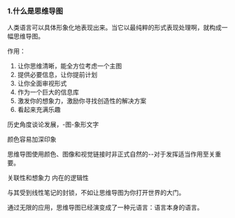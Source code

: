 ### 1.什么是思维导图
人类语言可以具体形象化地表现出来。当它以最纯粹的形式表现处理啊，就构成一幅思维导图。

作用：
1. 让你思维清晰，能全方位考虑一个主图
2. 提供必要信息，让你提前计划
3. 让你全面审视形式
4. 作为一个巨大的信息库
5. 激发你的想象力，激励你寻找创造性的解决方案
6. 看起来充满乐趣

历史角度谈论发展，-图-象形文字

颜色容易加深印象

思维导图使用颜色、图像和视觉链接时非正式自然的--对于发挥适当作用至关重要。

关联性和想象力 内在的逻辑性

与其受到线性笔记的封锁，不如让思维导图为你打开世界的大门。

通过无限的应用，思维导图已经演变成了一种元语言：语言本身的语言。